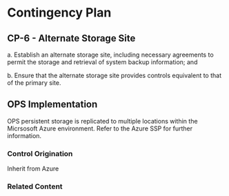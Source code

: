 # Contingency Plan
## CP-6 - Alternate Storage Site

a. Establish an alternate storage site, including necessary agreements to permit the storage and retrieval of system backup information; and

b. Ensure that the alternate storage site provides controls equivalent to that of the primary site.

## OPS Implementation

OPS persistent storage is replicated to multiple locations within the Micrsosoft Azure environment. Refer to the Azure SSP for further information.

### Control Origination

Inherit from Azure

### Related Content
